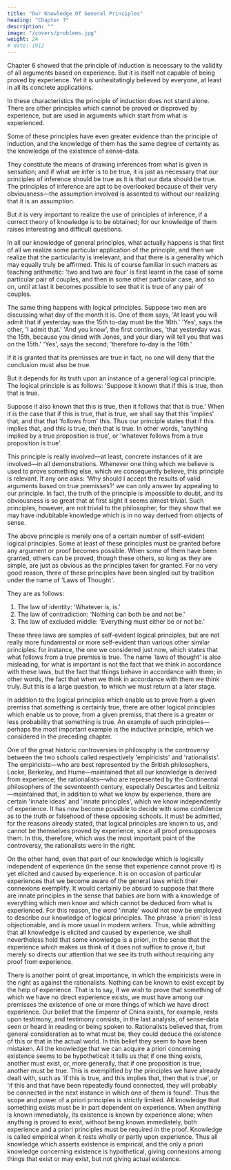 ```yaml
---
title: "Our Knowledge Of General Principles"
heading: "Chapter 7"
description: ""
image: "/covers/problems.jpg"
weight: 24
# date: 1912
---
```




Chapter 6 showed that the principle of induction is necessary to the validity of all arguments based on experience. But it is itself not capable of being proved by experience. Yet it is unhesitatingly believed by everyone, at least in all its concrete applications. 

In these characteristics the principle of induction does not stand alone. There are other principles which cannot be proved or disproved by experience, but are used in arguments which start from what is experienced.

Some of these principles have even greater evidence than the principle of induction, and the knowledge of them has the same degree of certainty as the knowledge of the existence of sense-data.

They constitute the means of drawing inferences from what is given in sensation; and if what we infer is to be true, it is just as necessary that our principles of inference should be true as it is that our data should be true. The principles of inference are apt to be overlooked because of their very obviousness—the assumption involved is assented to without our realizing that it is an assumption. 

But it is very important to realize the use of principles of inference, if a correct theory of knowledge is to be obtained; for our knowledge of them raises interesting and difficult questions.

In all our knowledge of general principles, what actually happens is that first of all we realize some particular application of the principle, and then we realize that the particularity is irrelevant, and that there is a generality which may equally truly be affirmed. This is of course familiar in such matters as teaching arithmetic: 'two and two are four' is first learnt in the case of some particular pair of couples, and then in some other particular case, and so on, until at last it becomes possible to see that it is true of any pair of couples. 

The same thing happens with logical principles. Suppose two men are discussing what day of the month it is. One of them says, 'At least you will admit that if yesterday was the 15th to-day must be the 16th.' 'Yes', says the other, 'I admit that.' 'And you know', the first continues, 'that yesterday was the 15th, because you dined with Jones, and your diary will tell you that was on the 15th.' 'Yes', says the second; 'therefore to-day is the 16th.'


If it is granted that its premisses are true in fact, no one will deny that the conclusion must also be true.

But it depends for its truth upon an instance of a general logical principle. The logical principle is as follows: 'Suppose it known that if this is true, then that is true. 

Suppose it also known that this is true, then it follows that that is true.' When it is the case that if this is true, that is true, we shall say that this 'implies' that, and that that 'follows from' this. Thus our principle states that if this implies that, and this is true, then that is true. In other words, 'anything implied by a true proposition is true', or 'whatever follows from a true proposition is true'.

This principle is really involved—at least, concrete instances of it are involved—in all demonstrations. Whenever one thing which we believe is used to prove something else, which we consequently believe, this principle is relevant. If any one asks: 'Why should I accept the results of valid arguments based on true premisses?' we can only answer by appealing to our principle. In fact, the truth of the principle is impossible to doubt, and its obviousness is so great that at first sight it seems almost trivial. Such principles, however, are not trivial to the philosopher, for they show that we may have indubitable knowledge which is in no way derived from objects of sense.

The above principle is merely one of a certain number of self-evident logical principles. Some at least of these principles must be granted before any argument or proof becomes possible. When some of them have been granted, others can be proved, though these others, so long as they are simple, are just as obvious as the principles taken for granted. For no very good reason, three of these principles have been singled out by tradition under the name of 'Laws of Thought'.

They are as follows:

1. The law of identity: 'Whatever is, is.'
2. The law of contradiction: 'Nothing can both be and not be.'
3. The law of excluded middle: 'Everything must either be or not be.'

These three laws are samples of self-evident logical principles, but are not really more fundamental or more self-evident than various other similar principles: for instance, the one we considered just now, which states that what follows from a true premiss is true. The name 'laws of thought' is also misleading, for what is important is not the fact that we think in accordance with these laws, but the fact that things behave in accordance with them; in other words, the fact that when we think in accordance with them we think truly. But this is a large question, to which we must return at a later stage.

In addition to the logical principles which enable us to prove from a given premiss that something is certainly true, there are other logical principles which enable us to prove, from a given premiss, that there is a greater or less probability that something is true. An example of such principles—perhaps the most important example is the inductive principle, which we considered in the preceding chapter.

One of the great historic controversies in philosophy is the controversy between the two schools called respectively 'empiricists' and 'rationalists'. The empiricists—who are best represented by the British philosophers, Locke, Berkeley, and Hume—maintained that all our knowledge is derived from experience; the rationalists—who are represented by the Continental philosophers of the seventeenth century, especially Descartes and Leibniz—maintained that, in addition to what we know by experience, there are certain 'innate ideas' and 'innate principles', which we know independently of experience. It has now become possible to decide with some confidence as to the truth or falsehood of these opposing schools. It must be admitted, for the reasons already stated, that logical principles are known to us, and cannot be themselves proved by experience, since all proof presupposes them. In this, therefore, which was the most important point of the controversy, the rationalists were in the right.

On the other hand, even that part of our knowledge which is logically independent of experience (in the sense that experience cannot prove it) is yet elicited and caused by experience. It is on occasion of particular experiences that we become aware of the general laws which their connexions exemplify. It would certainly be absurd to suppose that there are innate principles in the sense that babies are born with a knowledge of everything which men know and which cannot be deduced from what is experienced. For this reason, the word 'innate' would not now be employed to describe our knowledge of logical principles. The phrase 'a priori' is less objectionable, and is more usual in modern writers. Thus, while admitting that all knowledge is elicited and caused by experience, we shall nevertheless hold that some knowledge is a priori, in the sense that the experience which makes us think of it does not suffice to prove it, but merely so directs our attention that we see its truth without requiring any proof from experience.

There is another point of great importance, in which the empiricists were in the right as against the rationalists. Nothing can be known to exist except by the help of experience. That is to say, if we wish to prove that something of which we have no direct experience exists, we must have among our premisses the existence of one or more things of which we have direct experience. Our belief that the Emperor of China exists, for example, rests upon testimony, and testimony consists, in the last analysis, of sense-data seen or heard in reading or being spoken to. Rationalists believed that, from general consideration as to what must be, they could deduce the existence of this or that in the actual world. In this belief they seem to have been mistaken. All the knowledge that we can acquire a priori concerning existence seems to be hypothetical: it tells us that if one thing exists, another must exist, or, more generally, that if one proposition is true, another must be true. This is exemplified by the principles we have already dealt with, such as 'if this is true, and this implies that, then that is true', or 'if this and that have been repeatedly found connected, they will probably be connected in the next instance in which one of them is found'. Thus the scope and power of a priori principles is strictly limited. All knowledge that something exists must be in part dependent on experience. When anything is known immediately, its existence is known by experience alone; when anything is proved to exist, without being known immediately, both experience and a priori principles must be required in the proof. Knowledge is called empirical when it rests wholly or partly upon experience. Thus all knowledge which asserts existence is empirical, and the only a priori knowledge concerning existence is hypothetical, giving connexions among things that exist or may exist, but not giving actual existence.
